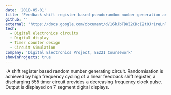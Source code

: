 ```yaml
---
date: '2018-05-01'
title: 'Feedback shift register based pseudorandom number generation and output'
github: ''
external: 'https://docs.google.com/document/d/16kJbTDWZ2CDcI2t0Jr1reLnly2F7j965Qh1DzEAWd_Y/edit?usp=sharing'
tech:
  - Digital electronics circuits
  - Digital display
  - Timer counter design 
  - Circuit Simulation
company: 'Digital Electronics Project, EE221 Coursework'
showInProjects: true
---
```


 -A shift register based random number generating circuit. Randomisation is achieved by high frequency cycling of a linear feedback shift register, a discharging 555 timer circuit provides a decreasing frequency clock pulse. Output is displayed on 7 segment digital displays. 